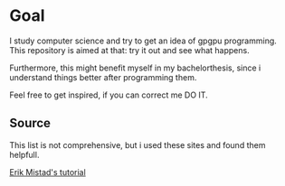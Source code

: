 # Goal

I study computer science and try to get an idea of gpgpu programming.
This repository is aimed at that: try it out and see what happens.

Furthermore, this might benefit myself in my bachelorthesis, since i understand things 
better after programming them.

Feel free to get inspired, if you can correct me DO IT.


## Source

This list is not comprehensive, but i used these sites and found them helpfull.

[Erik Mistad's tutorial](https://www.eriksmistad.no/gaussian-blur-using-opencl-and-the-built-in-images-textures/)
